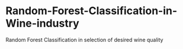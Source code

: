 # Random-Forest-Classification-in-Wine-industry
Random Forest Classification in selection of desired wine quality
